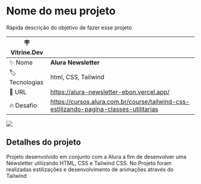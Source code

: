 # Nome do meu projeto

Rápida descrição do objetivo de fazer esse projeto

| :placard: Vitrine.Dev |     |
| -------------  | --- |
| :sparkles: Nome        | **Alura Newsletter**
| :label: Tecnologias | html, CSS, Tailwind
| :rocket: URL         | https://alura-newsletter-ebon.vercel.app/
| :fire: Desafio     | https://cursos.alura.com.br/course/tailwind-css-estilizando-pagina-classes-utilitarias

<!-- Inserir imagem com a #vitrinedev ao final do link -->
![](https://uploaddeimagens.com.br/imagens/eI4RyiM#vitrinedev)

## Detalhes do projeto

Projeto desenvolvido em conjunto com a Alura a fim de desenvolver uma Newsletter utilizando HTML, CSS e Tailwind CSS. No Projeto foram realizadas estilizações e desenvolvimento de animações através do Tailwind
